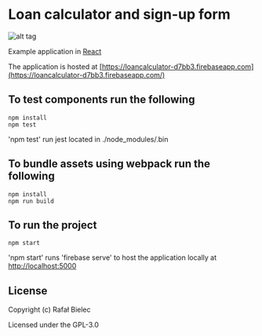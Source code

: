 # Loan calculator and sign-up form

![alt tag](https://raw.githubusercontent.com/rbdevelopment/react-loan-calculator/master/public/images/logo.svg)

Example application in [React](https://facebook.github.io/react)

The application is hosted at [https://loancalculator-d7bb3.firebaseapp.com](https://loancalculator-d7bb3.firebaseapp.com/)

## To test components run the following

```
npm install
npm test
```

'npm test' run jest located in ./node_modules/.bin

## To bundle assets using webpack run the following

```
npm install
npm run build
```

## To run the project

```
npm start
```

'npm start' runs 'firebase serve' to host the application locally at [http://localhost:5000](http://localhost:5000)

## License

Copyright (c) Rafał Bielec

Licensed under the GPL-3.0
